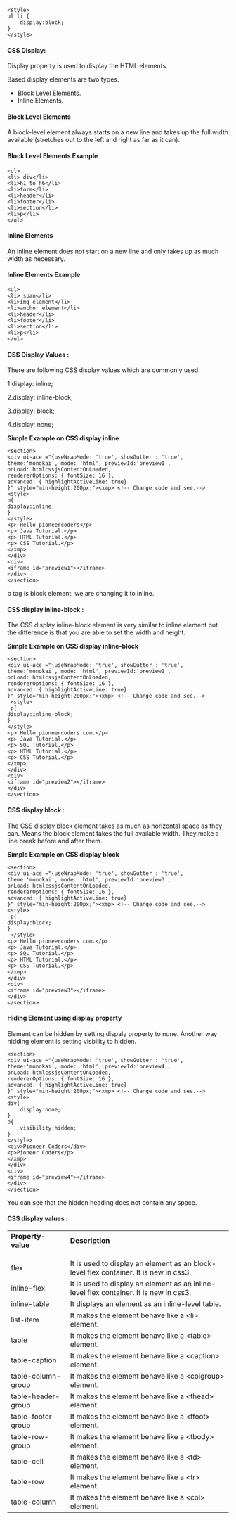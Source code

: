 
	<style>
	ul li {
		display:block;
	}
	</style>				
<h4 >CSS Display:</h4>
<p>Display property is used to display the HTML elements.</p>
<p>Based display elements are two types.</p>
		<ul>
			<li> Block Level Elements.</li>
			<li>Inline Elements.</li>
		</ul>
		<h4>Block Level Elements</h4>
<p>A block-level element always starts on a new line and takes up the full width available (stretches out to the left and right as far as it can).</p>

<h4>Block Level Elements Example</h4>

	<ul>
	<li> div</li>
	<li>h1 to h6</li>
	<li>form</li>
	<li>header</li>
	<li>footer</li>
	<li>section</li>
	<li>p</li>
	</ul>
<h4>Inline Elements</h4>
<p>An inline element does not start on a new line and only takes up as much width as necessary.</p>
<h4>Inline Elements Example</h4>

	<ul>
	<li> span</li>
	<li>img element</li>
	<li>anchor element</li>
	<li>header</li>
	<li>footer</li>
	<li>section</li>
	<li>p</li>
	</ul>
<h4>CSS Display Values :</h4>
		<p>There are following CSS display values which are commonly used.</p>
		<p>1.display: inline;</p>
		<p>2.display: inline-block;</p>
		<p>3.display: block;</p>
		<p>4.display: none;</p>
<p><b>Simple Example on CSS display inline</b></p>

	<section>  
	<div ui-ace ="{useWrapMode: 'true', showGutter : 'true', theme:'monokai', mode: 'html', previewId:'preview1',
	onLoad: htmlcssjsContentOnLoaded,
	rendererOptions: { fontSize: 16 },
	advanced: { highlightActiveLine: true}
	}" style="min-height:200px;"><xmp> <!-- Change code and see.-->
 	<style>
   	p{
	display:inline;
	}
 	</style>
	<p> Hello pioneercoders</p>
	<p> Java Tutorial.</p>
	<p> HTML Tutorial.</p>
	<p> CSS Tutorial.</p>
	</xmp>
	</div>
	<div>
	<iframe id="preview1"></iframe>
	</div>
	</section>
	
<p> p tag is block element. we are changing it to inline.</p>
<h4 >CSS display inline-block :</h4>
<p>The CSS display inline-block element is very similar to inline element but the difference is that you are able to set the width and height.</p>
<p><b>Simple Example on CSS display inline-block</b></p>	

	<section>  
	<div ui-ace ="{useWrapMode: 'true', showGutter : 'true', theme:'monokai', mode: 'html', previewId:'preview2',
	onLoad: htmlcssjsContentOnLoaded,
	rendererOptions: { fontSize: 16 },
	advanced: { highlightActiveLine: true}
	}" style="min-height:200px;"><xmp> <!-- Change code and see.-->
	 <style>
  	 p{
	display:inline-block;
	}
 	</style>
	<p> Hello pioneercoders.com.</p>
	<p> Java Tutorial.</p>
	<p> SQL Tutorial.</p>
	<p> HTML Tutorial.</p>
	<p> CSS Tutorial.</p>
	</xmp>
	</div>
	<div>
	<iframe id="preview2"></iframe>
	</div>
	</section>					
<h4>CSS display block :</h4>
<p>The CSS display block element takes as much as horizontal space as they can. Means the block element takes the full available width. They make a line break before and after them.</p>
<p><b>Simple Example on CSS display block</b></p>

	<section>  
	<div ui-ace ="{useWrapMode: 'true', showGutter : 'true', theme:'monokai', mode: 'html', previewId:'preview3',
	onLoad: htmlcssjsContentOnLoaded,
	rendererOptions: { fontSize: 16 },
	advanced: { highlightActiveLine: true}
	}" style="min-height:200px;"><xmp> <!-- Change code and see.-->
 	<style>
  	 p{
	display:block;
	}
	 </style>
	<p> Hello pioneercoders.com.</p>
	<p> Java Tutorial.</p>
	<p> SQL Tutorial.</p>
	<p> HTML Tutorial.</p>
	<p> CSS Tutorial.</p>
	</xmp>
	</div>
	<div>
	<iframe id="preview3"></iframe>
	</div>
	</section>			
	
<h4 >Hiding Element using display property</h4>
<p>Element can be hidden by setting dispaly property to none. Another way hidding element is setting visbility to hidden. </p>
	
	<section>  
	<div ui-ace ="{useWrapMode: 'true', showGutter : 'true', theme:'monokai', mode: 'html', previewId:'preview4',
	onLoad: htmlcssjsContentOnLoaded,
	rendererOptions: { fontSize: 16 },
	advanced: { highlightActiveLine: true}
	}" style="min-height:200px;"><xmp> <!-- Change code and see.-->
 	<style>
  	div{
		display:none;
	}
	p{
		visibility:hidden;
	}
 	</style>
	<div>Pioneer Coders</div>
	<p>Pioneer Coders</p>
	</xmp>
	</div>
	<div>
	<iframe id="preview4"></iframe>
	</div>
	</section>	
<p>You can see that the hidden heading does not contain any space.</p>
<h4 > CSS display values :</h4>
<table class="pc-table">
<tr>
	<td><b>Property-value</b></p>
	<td><b>Description</b></p>
</tr>
<tr>
	<td>flex</td>
	<td>It is used to display an element as an block-level flex container. It is new in css3.</td>
</tr>
<tr>
	<td>inline-flex</td>
	<td>It is used to display an element as an inline-level flex container. It is new in css3.</td>
</tr>
<tr>
	<td>inline-table</td>
	<td>It displays an element as an inline-level table.</td>
</tr>
<tr>
	<td>list-item</td>
	<td>It makes the element behave like a <<span>li></span> element.</td>
</tr>
<tr>
	<td>table</td>
	<td>It makes the element behave like a <<span>table></span> element.</td>
</tr>
<tr>
	<td>table-caption</td>
	<td>It makes the element behave like a <<span>caption></span> element.</td>
</tr>
<tr>
	<td>table-column-group</td>
	<td>It makes the element behave like a <<span>colgroup></span> element.</td>
</tr>
<tr>
	<td>table-header-group</td>
	<td>It makes the element behave like a <<span>thead></span> element.</td>
</tr>
<tr>
	<td>table-footer-group</td>
	<td>It makes the element behave like a <<span>tfoot></span> element.</td>
</tr>
<tr>
	<td>table-row-group</td>
	<td>It makes the element behave like a <<span>tbody></span> element.</td>
</tr>
<tr>
	<td>table-cell</td>
	<td>It makes the element behave like a <<span>td></span> element.</td>
</tr>
<tr>
	<td>table-row</td>
	<td>It makes the element behave like a <<span>tr></span> element.</td>
</tr>
<tr>
	<td>table-column</td>
	<td>It makes the element behave like a <<span>col></span> element.</td>
</tr>
</table>
